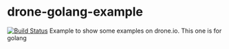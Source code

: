 drone-golang-example
====================
[![Build Status](http://130.211.79.25:8080/github.com/bashtian/drone-golang-example/status.svg?branch=master)](http://130.211.79.25:8080/github.com/bashtian/drone-golang-example)
Example to show some examples on drone.io. This one is for golang
